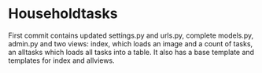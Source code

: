 # Householdtasks
First commit contains updated settings.py and urls.py, complete models.py, admin.py and two views: index, which loads an image and a count of tasks, an alltasks which loads all tasks into a table. It also has a base template and templates for index and allviews.
